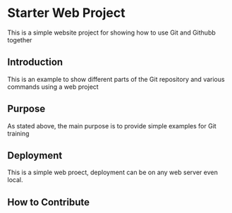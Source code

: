 # Starter Web Project

This is a simple website project for showing how to use Git and Githubb together

## Introduction

This is an example to show different parts of the Git repository and various commands using a web project

## Purpose

As stated above, the main purpose is to provide simple examples for Git training 

## Deployment

This is a simple web proect, deployment can be on any web server even local.

## How to Contribute